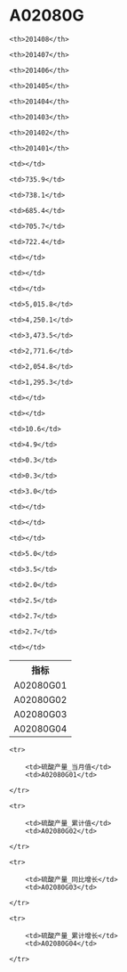 A02080G
======


<table>

<tr>
    <th>指标</th>
    
    <th>201408</th>
    
    <th>201407</th>
    
    <th>201406</th>
    
    <th>201405</th>
    
    <th>201404</th>
    
    <th>201403</th>
    
    <th>201402</th>
    
    <th>201401</th>
    
</tr>


<tr>
    <td>A02080G01</td>
    
    <td></td>
    
    <td>735.9</td>
    
    <td>738.1</td>
    
    <td>685.4</td>
    
    <td>705.7</td>
    
    <td>722.4</td>
    
    <td></td>
    
    <td></td>
    

</tr>

<tr>
    <td>A02080G02</td>
    
    <td></td>
    
    <td>5,015.8</td>
    
    <td>4,250.1</td>
    
    <td>3,473.5</td>
    
    <td>2,771.6</td>
    
    <td>2,054.8</td>
    
    <td>1,295.3</td>
    
    <td></td>
    

</tr>

<tr>
    <td>A02080G03</td>
    
    <td></td>
    
    <td>10.6</td>
    
    <td>4.9</td>
    
    <td>0.3</td>
    
    <td>0.3</td>
    
    <td>3.0</td>
    
    <td></td>
    
    <td></td>
    

</tr>

<tr>
    <td>A02080G04</td>
    
    <td></td>
    
    <td>5.0</td>
    
    <td>3.5</td>
    
    <td>2.0</td>
    
    <td>2.5</td>
    
    <td>2.7</td>
    
    <td>2.7</td>
    
    <td></td>
    

</tr>


</table>

<table>
    
    <tr>

        <td>硫酸产量_当月值</td>
        <td>A02080G01</td>

    </tr>
    
    <tr>

        <td>硫酸产量_累计值</td>
        <td>A02080G02</td>

    </tr>
    
    <tr>

        <td>硫酸产量_同比增长</td>
        <td>A02080G03</td>

    </tr>
    
    <tr>

        <td>硫酸产量_累计增长</td>
        <td>A02080G04</td>

    </tr>
    
</table>